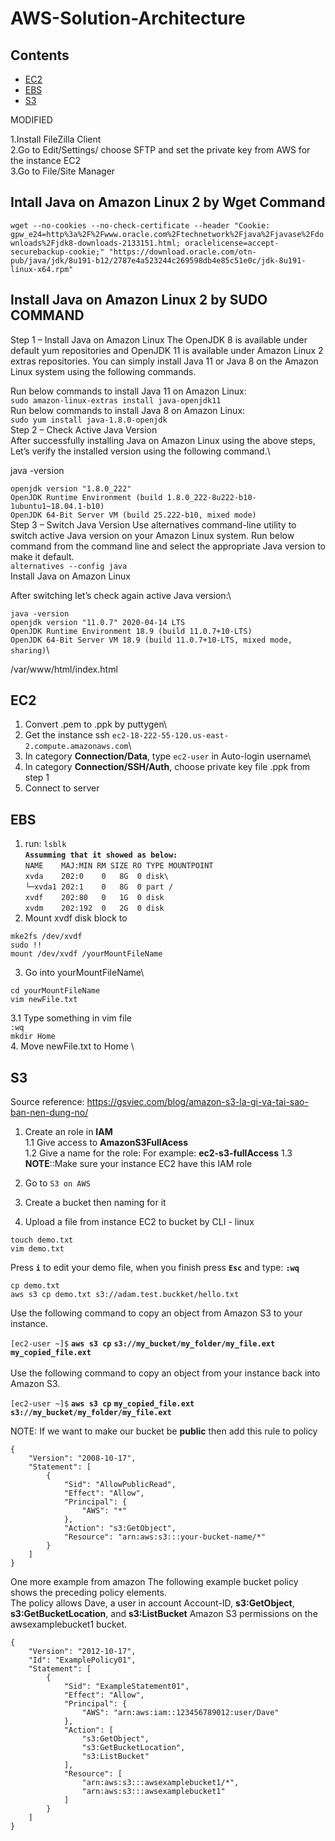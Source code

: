 # AWS-Solution-Architecture
## Contents
- [EC2](#ec2)
- [EBS](#ebs)
- [S3](#s3)

MODIFIED

1.Install FileZilla Client\
2.Go to Edit/Settings/ choose SFTP and set the private key from AWS for the instance EC2\
3.Go to File/Site Manager

## Intall Java on Amazon Linux 2 by  Wget Command
`wget --no-cookies --no-check-certificate --header "Cookie: gpw_e24=http%3a%2F%2Fwww.oracle.com%2Ftechnetwork%2Fjava%2Fjavase%2Fdownloads%2Fjdk8-downloads-2133151.html; oraclelicense=accept-securebackup-cookie;" "https://download.oracle.com/otn-pub/java/jdk/8u191-b12/2787e4a523244c269598db4e85c51e0c/jdk-8u191-linux-x64.rpm"`

## Install Java on Amazon Linux 2 by SUDO COMMAND
Step 1 – Install Java on Amazon Linux
The OpenJDK 8 is available under default yum repositories and OpenJDK 11 is available under Amazon Linux 2 extras repositories. You can simply install Java 11 or Java 8 on the Amazon Linux system using the following commands.

Run below commands to install Java 11 on Amazon Linux:\
`
sudo amazon-linux-extras install java-openjdk11
`\
Run below commands to install Java 8 on Amazon Linux:\
`
sudo yum install java-1.8.0-openjdk
`\
Step 2 – Check Active Java Version\
After successfully installing Java on Amazon Linux using the above steps, Let’s verify the installed version using the following command.\

java -version

`openjdk version "1.8.0_222"`\
`OpenJDK Runtime Environment (build 1.8.0_222-8u222-b10-1ubuntu1~18.04.1-b10)`\
`OpenJDK 64-Bit Server VM (build 25.222-b10, mixed mode)`\
Step 3 – Switch Java Version
Use alternatives command-line utility to switch active Java version on your Amazon Linux system. Run below command from the command line and select the appropriate Java version to make it default.\
`
alternatives --config java
`\
Install Java on Amazon Linux

After switching let’s check again active Java version:\
 
`java -version`\
`openjdk version "11.0.7" 2020-04-14 LTS`\
`OpenJDK Runtime Environment 18.9 (build 11.0.7+10-LTS)`\
`OpenJDK 64-Bit Server VM 18.9 (build 11.0.7+10-LTS, mixed mode, sharing)`\

/var/www/html/index.html


## EC2
1. Convert .pem to .ppk by puttygen\
2. Get the instance ssh `ec2-18-222-55-120.us-east-2.compute.amazonaws.com`\
3. In category **Connection/Data**, type `ec2-user` in Auto-login username\  
4. In category **Connection/SSH/Auth**, choose private key file .ppk from step 1
5. Connect to server

## EBS
1. run: `lsblk`\
**`Assumming that it showed as below: `**\
`NAME    MAJ:MIN RM SIZE RO TYPE MOUNTPOINT`\
`xvda    202:0    0   8G  0 disk\`\
`└─xvda1 202:1    0   8G  0 part /`\
`xvdf    202:80   0   1G  0 disk `\
`xvdm    202:192  0   2G  0 disk `
2. Mount xvdf disk block to 
```
mke2fs /dev/xvdf
sudo !!
mount /dev/xvdf /yourMountFileName
```
3. Go into yourMountFileName\
```
cd yourMountFileName
vim newFile.txt
```
3.1 Type something in vim file\
`:wq` \
`mkdir Home` \
4. Move newFile.txt to Home \


## S3
Source reference: https://gsviec.com/blog/amazon-s3-la-gi-va-tai-sao-ban-nen-dung-no/
1. Create an role in **IAM** \
1.1 Give access to **AmazonS3FullAcess**\
1.2 Give a name for the role: For example: **ec2-s3-fullAccess**
1.3 **NOTE**::Make sure your instance EC2 have this IAM role


2. Go to `S3 on AWS`
3. Create a bucket then naming for it
4. Upload a file from instance EC2 to bucket by CLI - linux
```
touch demo.txt
vim demo.txt
```
Press **`i`** to edit your demo file, when you finish press **`Esc`** and type: **`:wq`**

```
cp demo.txt 
aws s3 cp demo.txt s3://adam.test.buckket/hello.txt
```
Use the following command to copy an object from Amazon S3 to your instance.

`[ec2-user ~]$` **`aws s3 cp`** **`s3://my_bucket/my_folder/my_file.ext`** **`my_copied_file.ext`**\
\
Use the following command to copy an object from your instance back into Amazon S3.
 
`[ec2-user ~]$` **`aws s3 cp`** **`my_copied_file.ext`** **`s3://my_bucket/my_folder/my_file.ext`**
 
NOTE: If we want to make our bucket be **public** then add this rule to policy
```
{
    "Version": "2008-10-17",
    "Statement": [
        {
            "Sid": "AllowPublicRead",
            "Effect": "Allow",
            "Principal": {
                "AWS": "*"
            },
            "Action": "s3:GetObject",
            "Resource": "arn:aws:s3:::your-bucket-name/*"
        }
    ]
}
```

One more example from amazon
The following example bucket policy shows the preceding policy elements.\
The policy allows Dave, a user in account Account-ID, **s3:GetObject**, **s3:GetBucketLocation**, and **s3:ListBucket** Amazon S3 permissions on the awsexamplebucket1 bucket.
```
{
    "Version": "2012-10-17",
    "Id": "ExamplePolicy01",
    "Statement": [
        {
            "Sid": "ExampleStatement01",
            "Effect": "Allow",
            "Principal": {
                "AWS": "arn:aws:iam::123456789012:user/Dave"
            },
            "Action": [
                "s3:GetObject",
                "s3:GetBucketLocation",
                "s3:ListBucket"
            ],
            "Resource": [
                "arn:aws:s3:::awsexamplebucket1/*",
                "arn:aws:s3:::awsexamplebucket1"
            ]
        }
    ]
}
```
